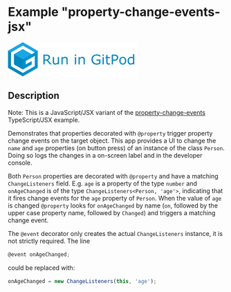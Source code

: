 # Example "property-change-events-jsx"

[![GitPod Logo](../../doc/run-in-gitpod.png)](https://gitpod.io/#example=property-change-events-jsx/https://github.com/eclipsesource/tabris-decorators/tree/gplink/examples/property-change-events-jsx)

## Description

Note: This is a JavaScript/JSX variant of the [property-change-events](../property-change-events) TypeScript/JSX example.

Demonstrates that properties decorated with `@property` trigger property change events on the target object. This app provides a UI to change the `name` and `age` properties (on button press) of an instance of the class `Person`. Doing so logs the changes in a on-screen label and in the developer console.

Both `Person` properties are decorated with `@property` and have a matching `ChangeListeners` field. E.g. `age` is a property of the type `number` and `onAgeChanged` is of the type `ChangeListeners<Person, 'age'>`, indicating that it fires change events for the `age` property of `Person`. When the value of `age` is changed `@property` looks for `onAgeChanged` by name (`on`, followed by the upper case property name, followed by `Changed`) and triggers a matching change event.

The `@event` decorator only creates the actual `ChangeListeners` instance, it is not strictly required. The line
```ts
@event onAgeChanged;
```
could be replaced with:
```ts
onAgeChanged = new ChangeListeners(this, 'age');
```
